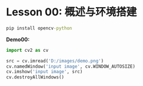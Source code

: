 # Lesson 00: 概述与环境搭建

```cmd
pip install opencv-python
```

**Demo00:**       
```python
import cv2 as cv

src = cv.imread('D:/images/demo.png')
cv.namedWindow('input image', cv.WINDOW_AUTOSIZE)
cv.imshow('input image', src)
cv.destroyAllWindows()

```
